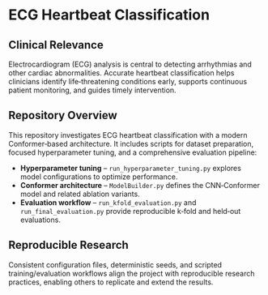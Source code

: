 # ECG Heartbeat Classification

## Clinical Relevance
Electrocardiogram (ECG) analysis is central to detecting arrhythmias and other cardiac abnormalities. Accurate heartbeat classification helps clinicians identify life‑threatening conditions early, supports continuous patient monitoring, and guides timely intervention.

## Repository Overview
This repository investigates ECG heartbeat classification with a modern Conformer‑based architecture. It includes scripts for dataset preparation, focused hyperparameter tuning, and a comprehensive evaluation pipeline:

- **Hyperparameter tuning** – `run_hyperparameter_tuning.py` explores model configurations to optimize performance.
- **Conformer architecture** – `ModelBuilder.py` defines the CNN‑Conformer model and related ablation variants.
- **Evaluation workflow** – `run_kfold_evaluation.py` and `run_final_evaluation.py` provide reproducible k‑fold and held‑out evaluations.

## Reproducible Research
Consistent configuration files, deterministic seeds, and scripted training/evaluation workflows align the project with reproducible research practices, enabling others to replicate and extend the results.
